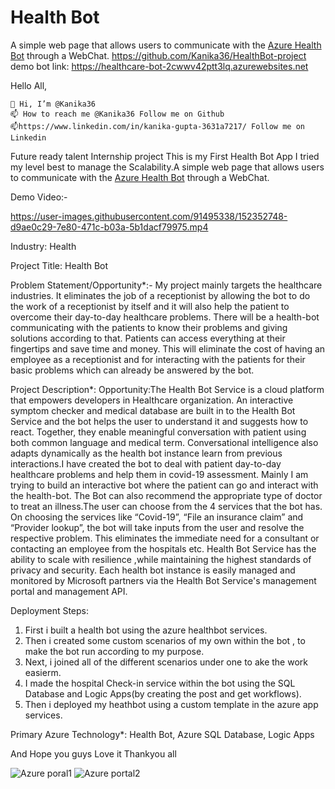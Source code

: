 # Health Bot

A simple web page that allows users to communicate with the [Azure Health Bot](https://azure.microsoft.com/en-us/services/bot-services/health-bot/) through a WebChat.
https://github.com/Kanika36/HealthBot-project 
demo bot link: https://healthcare-bot-2cwwv42ptt3lq.azurewebsites.net

Hello All,

    👋 Hi, I’m @Kanika36 
    📫 How to reach me @Kanika36 Follow me on Github
    📫https://www.linkedin.com/in/kanika-gupta-3631a7217/ Follow me on Linkedin


Future ready talent Internship project
This is my First Health Bot App I tried my level best to manage the Scalability.A simple web page that allows users to communicate with the [Azure Health Bot](https://azure.microsoft.com/en-us/services/bot-services/health-bot/) through a WebChat.

Demo Video:-

https://user-images.githubusercontent.com/91495338/152352748-d9ae0c29-7e80-471c-b03a-5b1dacf79975.mp4



Industry:
Health

Project Title:
Health Bot

Problem Statement/Opportunity*:- My project mainly targets the healthcare industries. It eliminates the job of a receptionist by allowing the bot to do the work of a receptionist by itself and it will also help the patient to overcome their day-to-day healthcare problems. There will be a health-bot communicating with the patients to know their problems and giving solutions according to that. Patients can access everything at their fingertips and save time and money. This will eliminate the cost of having an employee as a receptionist and for interacting with the patients for their basic problems which can already be answered by the bot.


Project Description*:
Opportunity:The Health Bot Service is a cloud platform that empowers developers in Healthcare organization. An interactive symptom checker and medical database are built in to the Health Bot Service and the bot helps the user to understand it and suggests how to react. Together, they enable meaningful conversation with patient using both common language and medical term. Conversational intelligence also adapts dynamically as the health bot instance learn from previous interactions.I have created the bot to deal with patient day-to-day healthcare problems and help them in covid-19 assessment. Mainly I am trying to build an interactive bot where the patient can go and interact with the health-bot. The Bot can also recommend the appropriate type of doctor to treat an illness.The user can choose from the 4 services that the bot has. On choosing the services like “Covid-19”, “File an insurance claim” and “Provider lookup”, the bot will take inputs from the user and resolve the respective problem. This eliminates the immediate need for a consultant or contacting an employee from the hospitals etc. Health Bot Service has the ability to scale with resilience ,while maintaining the highest standards of privacy and security. Each health bot  instance is easily managed and monitored by Microsoft partners via the Health Bot Service's management portal and management API.

Deployment Steps:

1. First i built a health bot using the azure healthbot services.
2. Then i created some custom scenarios of my own within the bot , to make the bot run according to my purpose.
3. Next, i joined all of the different scenarios under one to ake the work easierm.
4. I made the hospital Check-in service within the bot using the SQL Database and Logic Apps(by creating the post and get workflows).
5. Then i deployed my heathbot using a custom template in the azure app services.

Primary Azure Technology*: Health Bot, Azure SQL Database, Logic Apps


And Hope you guys Love it
Thankyou all 

![Azure poral1](https://user-images.githubusercontent.com/91495338/147576033-a5d18941-62c6-42d0-994e-371e3e3cc947.JPG)
![Azure portal2](https://user-images.githubusercontent.com/91495338/147576042-c68f74a0-7cf4-47e7-a4f4-7437983f4d9e.JPG)

